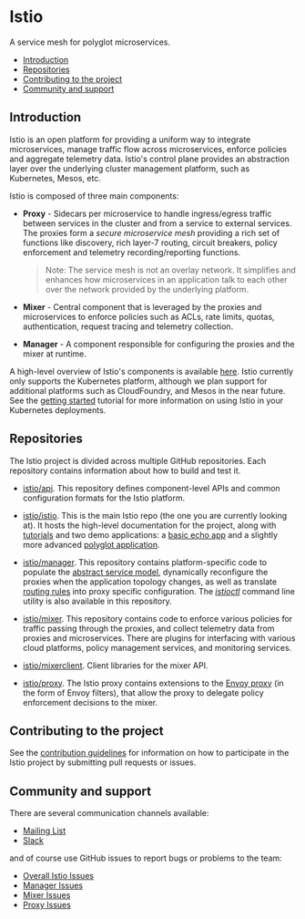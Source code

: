 # Istio
A service mesh for polyglot microservices.

- [Introduction](#introduction)
- [Repositories](#repositories)
- [Contributing to the project](#contributing-to-the-project)
- [Community and support](#community-and-support)

## Introduction

Istio is an open platform for providing a uniform way to integrate
microservices, manage traffic flow across microservices, enforce policies
and aggregate telemetry data. Istio's control plane provides an abstraction
layer over the underlying cluster management platform, such as Kubernetes,
Mesos, etc.

Istio is composed of three main components:

* **Proxy** - Sidecars per microservice to handle ingress/egress traffic
   between services in the cluster and from a service to external
   services. The proxies form a _secure microservice mesh_ providing a rich
   set of functions like discovery, rich layer-7 routing, circuit breakers,
   policy enforcement and telemetry recording/reporting
   functions.

  >  Note: The service mesh is not an overlay network. It
  >  simplifies and enhances how microservices in an application talk to each
  >  other over the network provided by the underlying platform.

* **Mixer** - Central component that is leveraged by the proxies and microservices
   to enforce policies such as ACLs, rate limits, quotas, authentication, request
   tracing and telemetry collection.

* **Manager** - A component responsible for configuring the
  proxies and the mixer at runtime.

     
A high-level overview of Istio's components is available
[here](doc/overview.md). Istio currently only supports the Kubernetes
platform, although we plan support for additional platforms such as
CloudFoundry, and Mesos in the near future. See the
[getting started](doc/getting-started.md) tutorial for more information on
using Istio in your Kubernetes deployments.

## Repositories

The Istio project is divided across multiple GitHub repositories. Each
repository contains information about how to build and test it.

- [istio/api](https://github.com/istio/api). This repository defines
component-level APIs and common configuration formats for the Istio platform.

- [istio/istio](README.md). This is the main Istio repo (the one you are
currently looking at). It hosts the high-level documentation for the
project, along with [tutorials](doc/getting-started.md) and two demo
applications: a [basic echo app](demos/apps/simple_echo_app) and a slightly
more advanced [polyglot application](demos/apps/bookinfo).

- [istio/manager](https://github.com/istio/manager). This repository
contains platform-specific code to populate the
[abstract service model](doc/model.md), dynamically reconfigure the proxies
when the application topology changes, as well as translate
[routing rules](doc/rule-dsl.md) into proxy specific configuration.  The
[_istioctl_](doc/istioctl.md) command line utility is also available in
this repository.

- [istio/mixer](https://github.com/istio/mixer). This repository 
contains code to enforce various policies for traffic passing through the
proxies, and collect telemetry data from proxies and microservices. There
are plugins for interfacing with various cloud platforms, policy
management services, and monitoring services.

- [istio/mixerclient](https://github.com/istio/mixerclient). Client libraries
for the mixer API.

- [istio/proxy](https://github.com/istio/proxy). The Istio proxy contains
extensions to the [Envoy proxy](https://github.com/lyft/envoy) (in the form of
Envoy filters), that allow the proxy to delegate policy enforcement
decisions to the mixer.

## Contributing to the project

See the [contribution guidelines](CONTRIBUTING.md) for information on how to
participate in the Istio project by submitting pull requests or issues. 

## Community and support

There are several communication channels available:

- [Mailing List](https://groups.google.com/forum/#!forum/istio-dev)
- [Slack](https://istio-dev.slack.com)

and of course use GitHub issues to report bugs or problems to the team:
 
- [Overall Istio Issues](https://github.com/istio/istio/issues)
- [Manager Issues](https://github.com/istio/manager/issues)
- [Mixer Issues](https://github.com/istio/mixer/issues)
- [Proxy Issues](https://github.com/istio/proxy/issues)
